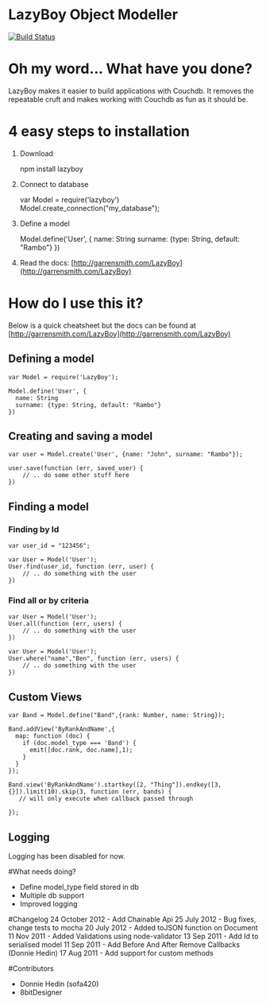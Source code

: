 LazyBoy Object Modeller
=======================
[![Build Status](https://secure.travis-ci.org/garrensmith/LazyBoy.png)](http://travis-ci.org/garrensmith/LazyBoy)

# Oh my word... What have you done?

LazyBoy makes it easier to build applications with Couchdb. It removes the repeatable cruft and makes working with Couchdb as fun as it should be.

# 4 easy steps to installation

1) Download

    npm install lazyboy

2) Connect to database

    var Model = require('lazyboy')
    Model.create_connection("my_database");

3) Define a model

    Model.define('User', {
      name: String
      surname: {type: String, default: "Rambo"}
    })

4) Read the docs: [http://garrensmith.com/LazyBoy](http://garrensmith.com/LazyBoy)

# How do I use this it?

Below is a quick cheatsheet but the docs can be found at [http://garrensmith.com/LazyBoy](http://garrensmith.com/LazyBoy)

## Defining a model
    var Model = require('LazyBoy');

    Model.define('User', {
      name: String
      surname: {type: String, default: "Rambo"}
    })

## Creating and saving a model
    
    var user = Model.create('User', {name: "John", surname: "Rambo"});

    user.save(function (err, saved_user) {
        // .. do some other stuff here
    })

## Finding a model
### Finding by Id
    var user_id = "123456";

    var User = Model('User');
    User.find(user_id, function (err, user) {
        // .. do something with the user
    })

### Find all or by criteria 

    var User = Model('User');
    User.all(function (err, users) {
        // .. do something with the user
    })

    var User = Model('User');
    User.where("name","Ben", function (err, users) {
        // .. do something with the user
    })

## Custom Views

    var Band = Model.define("Band",{rank: Number, name: String});

    Band.addView('ByRankAndName',{ 
      map: function (doc) {
        if (doc.model_type === 'Band') {
          emit([doc.rank, doc.name],1);
        }
      }
    });

    Band.view('ByRankAndName').startkey([2, "Thing"]).endkey([3, {}]).limit(10).skip(3, function (err, bands) {
       // will only execute when callback passed through

    });

## Logging
Logging has been disabled for now.

#What needs doing?

* Define model_type field stored in db
* Multiple db support
* Improved logging

#Changelog
24 October 2012 - Add Chainable Api
25 July 2012 - Bug fixes, change tests to mocha
20 July 2012 - Added toJSON function on Document
11 Nov 2011 - Added Validations using node-validator
13 Sep 2011 - Add Id to serialised model
11 Sep 2011 - Add Before And After Remove Callbacks (Donnie Hedin)
17 Aug 2011 - Add support for custom methods 

#Contributors
* Donnie Hedin (sofa420)
* 8bitDesigner

